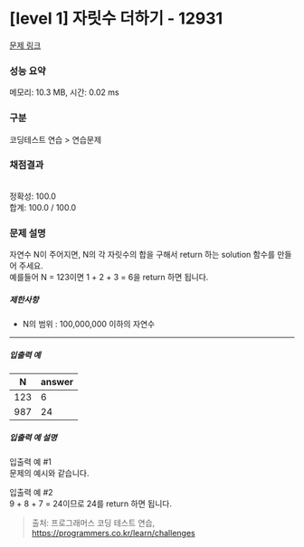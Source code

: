 # [level 1] 자릿수 더하기 - 12931 

[문제 링크](https://school.programmers.co.kr/learn/courses/30/lessons/12931) 

### 성능 요약

메모리: 10.3 MB, 시간: 0.02 ms

### 구분

코딩테스트 연습 > 연습문제

### 채점결과

<br/>정확성: 100.0<br/>합계: 100.0 / 100.0

### 문제 설명

<p style="user-select: auto;">자연수 N이 주어지면, N의 각 자릿수의 합을 구해서 return 하는 solution 함수를 만들어 주세요.<br style="user-select: auto;">
예를들어 N = 123이면 1 + 2 + 3 = 6을 return 하면 됩니다.</p>

<h5 style="user-select: auto;">제한사항</h5>

<ul style="user-select: auto;">
<li style="user-select: auto;">N의 범위 : 100,000,000 이하의 자연수</li>
</ul>

<hr style="user-select: auto;">

<h5 style="user-select: auto;">입출력 예</h5>
<table class="table" style="user-select: auto;">
        <thead style="user-select: auto;"><tr style="user-select: auto;">
<th style="user-select: auto;">N</th>
<th style="user-select: auto;">answer</th>
</tr>
</thead>
        <tbody style="user-select: auto;"><tr style="user-select: auto;">
<td style="user-select: auto;">123</td>
<td style="user-select: auto;">6</td>
</tr>
<tr style="user-select: auto;">
<td style="user-select: auto;">987</td>
<td style="user-select: auto;">24</td>
</tr>
</tbody>
      </table>
<h5 style="user-select: auto;">입출력 예 설명</h5>

<p style="user-select: auto;">입출력 예 #1<br style="user-select: auto;">
문제의 예시와 같습니다.</p>

<p style="user-select: auto;">입출력 예 #2<br style="user-select: auto;">
9 + 8 + 7 = 24이므로 24를 return 하면 됩니다.</p>


> 출처: 프로그래머스 코딩 테스트 연습, https://programmers.co.kr/learn/challenges